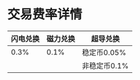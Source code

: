 # 交易费率详情

| 闪电兑换 | 磁力兑换 | 超导兑换     |
| -------- | -------- | ------------ |
| 0.3%     | 0.1%     | 稳定币0.05%  |
|          |          | 非稳定币0.1% |

